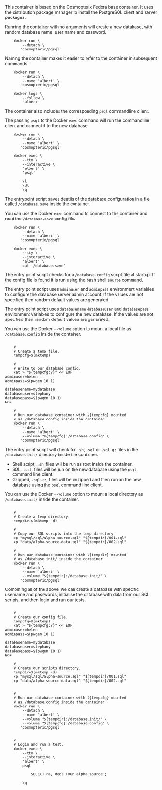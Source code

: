 This container is based on the Cosmopterix Fedora base container.
It uses the distribution package manager to install the PostgreSQL client and server packages.

Running the container with no arguments will create a new database, with random database name, user name and password.

```Shell
    docker run \
        --detach \
       'cosmopterix/pgsql'

```

Naming the container makes it easier to refer to the container in subsequent commands.

```Shell
    docker run \
        --detach \
        --name 'albert' \
       'cosmopterix/pgsql'

    docker logs \
        --follow \
        'albert'

```

The container also includes the corresponding `psql` commandline client.

The passing `psql` to the Docker `exec` command will run the commandline client and connect it to the new database.

```Shell
    docker run \
        --detach \
        --name 'albert' \
       'cosmopterix/pgsql'

    docker exec \
        --tty \
        --interactive \
        'albert' \
        'psql'

        \l
        \dt
        \q

```

The entrypoint script saves deatils of the database configuration in a file called `/database.save` inside the container.

You can use the Docker `exec` command to connect to the container and read the `/database.save` config file.
 
```Shell
    docker run \
        --detach \
        --name 'albert' \
       'cosmopterix/pgsql'

    docker exec \
        --tty \
        --interactive \
        'albert' \
        cat '/database.save'

```

The entry point script checks for a `/database.config` script file
at startup. If the config file is found it is run using the bash shell
`source` command.

The entry point script uses `adminuser` and `adminpass` environment
variables to configure the database server admin account.
If the values are not specified then random default values are generated.

The entry point script uses `databasename` `databaseuser` and `databasepass`
environment variables to configure the new database.
If the values are not specified then random default values are generated.

You can use the Docker `--volume` option to mount a local file as `/database.config` inside the container.


```Shell

    #
    # Create a temp file.
    tempcfg=$(mktemp)
    
    #
    # Write to our database config.
    cat > "${tempcfg:?}" << EOF
adminuser=helen
adminpass=$(pwgen 10 1)

databasename=mydatabase
databaseuser=stephany
databasepass=$(pwgen 10 1)
EOF

    #
    # Run our database container with ${tempcfg} mounted
    # as /database.config inside the container
    docker run \
        --detach \
        --name 'albert' \
        --volume "${tempcfg}:/database.config" \
       'cosmopterix/pgsql'

```

The entry point script will check for `.sh`, `.sql` or `.sql.gz` files
in the `/database.init/` directory inside the container.

* Shell script, `.sh`, files will be run as root inside the container.
* SQL, `.sql`, files will be run on the new database using the `psql` command line client.
* Gzipped, `.sql.gz`, files will be unzipped and then run on the new database using the `psql` command line client.

You can use the Docker `--volume` option to mount a local directory as `/database.init/` inside the container.

```Shell

    #
    # Create a temp directory.
    tempdir=$(mktemp -d)
    
    #
    # Copy our SQL scripts into the temp directory
    cp "mysql/sql/alpha-source.sql" "${tempdir}/001.sql"
    cp "data/alpha-source-data.sql" "${tempdir}/002.sql"

    #
    # Run our database container with ${tempdir} mounted
    # as /database.init/ inside the container
    docker run \
        --detach \
        --name 'albert' \
        --volume "${tempdir}:/database.init/" \
       'cosmopterix/pgsql'

```

Combining all of the above, we can create a database with
specific username and passwords, initialise the database with
data from our SQL scripts, and then login
and run our tests.

```Shell

    #
    # Create our config file.
    tempcfg=$(mktemp)
    cat > "${tempcfg:?}" << EOF
adminuser=helen
adminpass=$(pwgen 10 1)

databasename=mydatabase
databaseuser=stephany
databasepass=$(pwgen 10 1)
EOF

    #
    # Create our scripts directory.
    tempdir=$(mktemp -d)
    cp "mysql/sql/alpha-source.sql" "${tempdir}/001.sql"
    cp "data/alpha-source-data.sql" "${tempdir}/002.sql"


    #
    # Run our database container with ${tempcfg} mounted
    # as /database.config inside the container
    docker run \
        --detach \
        --name 'albert' \
        --volume "${tempdir}:/database.init/" \
        --volume "${tempcfg}:/database.config" \
       'cosmopterix/pgsql'


    #
    # Login and run a test.
    docker exec \
        --tty \
        --interactive \
        'albert' \
        psql

            SELECT ra, decl FROM alpha_source ;

        \q

```
